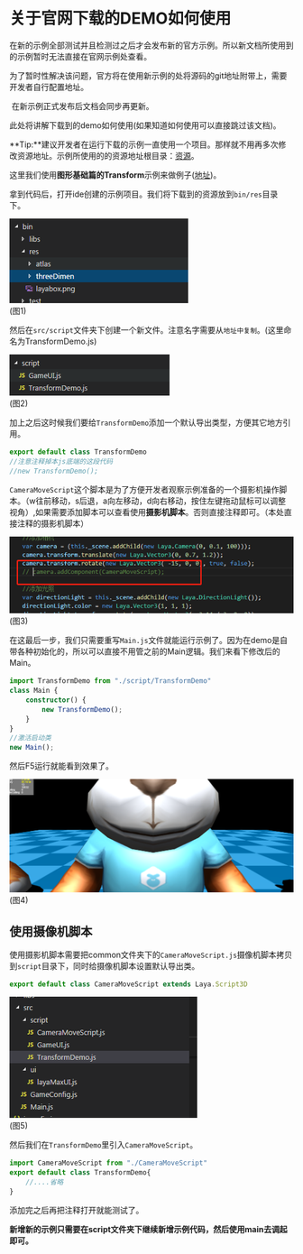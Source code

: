 # 	关于官网下载的DEMO如何使用

​	在新的示例全部测试并且检测过之后才会发布新的官方示例。所以新文档所使用到的示例暂时无法直接在官网示例处查看。

​	为了暂时性解决该问题，官方将在使用新示例的处将源码的git地址附带上，需要开发者自行配置地址。

​	在新示例正式发布后文档会同步再更新。

此处将讲解下载到的demo如何使用(如果知道如何使用可以直接跳过该文档)。

**Tip:**建议开发者在运行下载的示例一直使用一个项目。那样就不用再多次修改资源地址。示例所使用的的资源地址根目录：[资源](<https://github.com/layabox/layaair-demo/tree/master/h5/res/threeDimen>)。

这里我们使用**图形基础篇的Transform**示例来做例子([地址](<https://github.com/layabox/layaair-demo/blob/master/h5/3d/js/LayaAir3D_Sprite3D/TransformDemo.js>))。

拿到代码后，打开ide创建的示例项目。我们将下载到的资源放到`bin/res`目录下。

![](img/1.png)<br>(图1)

然后在`src/script`文件夹下创建一个新文件。注意名字需要从`地址中复制`。(这里命名为TransformDemo.js)

![](img/2.png)<br>(图2)

加上之后这时候我们要给`TransformDemo`添加一个默认导出类型，方便其它地方引用。

```javascript
export default class TransformDemo
//注意注释掉本js底端的这段代码
//new TransformDemo();
```

`CameraMoveScript`这个脚本是为了方便开发者观察示例准备的一个摄影机操作脚本。（w往前移动，s后退，a向左移动，d向右移动，按住左键拖动鼠标可以调整视角）,如果需要添加脚本可以查看使用**摄影机脚本**。否则直接注释即可。（本处直接注释的摄影机脚本）

![](img/3.png)<br>(图3)

在这最后一步，我们只需要重写`Main.js`文件就能运行示例了。因为在demo是自带各种初始化的，所以可以直接不用管之前的Main逻辑。我们来看下修改后的Main。

```typescript
import TransformDemo from "./script/TransformDemo"
class Main {
	constructor() {
		new TransformDemo();
	}
}
//激活启动类
new Main();
```

然后F5运行就能看到效果了。

![](img/4.png)<br>(图4)

## 使用摄像机脚本

使用摄影机脚本需要把common文件夹下的`CameraMoveScript.js`摄像机脚本拷贝到`script`目录下，同时给摄像机脚本设置默认导出类。

```typescript
export default class CameraMoveScript extends Laya.Script3D
```

![](img/5.png)<br>(图5)

然后我们在`TransformDemo`里引入`CameraMoveScript`。

```javascript
import CameraMoveScript from "./CameraMoveScript"
export default class TransformDemo{
    //....省略
}
```

添加完之后再把注释打开就能测试了。

**新增新的示例只需要在script文件夹下继续新增示例代码，然后使用main去调起即可。**